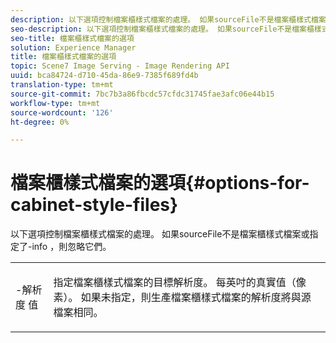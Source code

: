 ```yaml
---
description: 以下選項控制檔案櫃樣式檔案的處理。 如果sourceFile不是檔案櫃樣式檔案或指定了-info ，則忽略它們。
seo-description: 以下選項控制檔案櫃樣式檔案的處理。 如果sourceFile不是檔案櫃樣式檔案或指定了-info ，則忽略它們。
seo-title: 檔案櫃樣式檔案的選項
solution: Experience Manager
title: 檔案櫃樣式檔案的選項
topic: Scene7 Image Serving - Image Rendering API
uuid: bca84724-d710-45da-86e9-7385f689fd4b
translation-type: tm+mt
source-git-commit: 7bc7b3a86fbcdc57cfdc31745fae3afc06e44b15
workflow-type: tm+mt
source-wordcount: '126'
ht-degree: 0%

---
```



# 檔案櫃樣式檔案的選項{#options-for-cabinet-style-files}

以下選項控制檔案櫃樣式檔案的處理。 如果sourceFile不是檔案櫃樣式檔案或指定了-info ，則忽略它們。

<table id="simpletable_332B78DDEB6540708844AB54AE321F9B"> 
 <tr class="strow"> 
  <td class="stentry"> <p><span class="codeph">-解析度 <span class="varname"> 值</span></span> </p> </td> 
  <td class="stentry"> <p>指定檔案櫃樣式檔案的目標解析度。 每英吋的真實值（像素）。 如果未指定，則生產檔案櫃樣式檔案的解析度將與源檔案相同。 </p></td> 
 </tr> 
</table>

